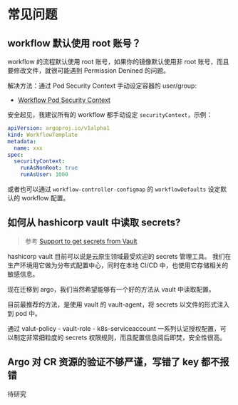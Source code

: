 # 常见问题

## workflow 默认使用 root 账号？

workflow 的流程默认使用 root 账号，如果你的镜像默认使用非 root 账号，而且要修改文件，就很可能遇到 Permission Denined 的问题。

解决方法：通过 Pod Security Context 手动设定容器的 user/group:

- [Workflow Pod Security Context](https://argoproj.github.io/argo/workflow-pod-security-context/)


安全起见，我建议所有的 workflow 都手动设定 `securityContext`，示例：

```yaml
apiVersion: argoproj.io/v1alpha1
kind: WorkflowTemplate
metadata:
  name: xxx
spec:
  securityContext:
    runAsNonRoot: true
    runAsUser: 1000
```

或者也可以通过 `workflow-controller-configmap` 的 `workflowDefaults` 设定默认的 workflow 配置。

## 如何从 hashicorp vault 中读取 secrets?

>参考 [Support to get secrets from Vault](https://github.com/argoproj/argo/issues/3267#issuecomment-650119636)

hashicorp vault 目前可以说是云原生领域最受欢迎的 secrets 管理工具。
我们在生产环境用它做为分布式配置中心，同时在本地 CI/CD 中，也使用它存储相关的敏感信息。

现在迁移到 argo，我们当然希望能够有一个好的方法从 vault 中读取配置。

目前最推荐的方法，是使用 vault 的 vault-agent，将 secrets 以文件的形式注入到 pod 中。

通过 valut-policy - vault-role - k8s-serviceaccount 一系列认证授权配置，可以制定非常细粒度的 secrets 权限规则，而且配置信息阅后即焚，安全性很高。


## Argo 对 CR 资源的验证不够严谨，写错了 key 都不报错

待研究

